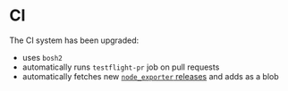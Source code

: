 # CI

The CI system has been upgraded:

* uses `bosh2`
* automatically runs `testflight-pr` job on pull requests
* automatically fetches new [`node_exporter` releases](https://github.com/prometheus/node_exporter/releases) and adds as a blob
